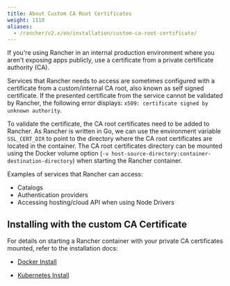 ```yaml
---
title: About Custom CA Root Certificates
weight: 1110
aliases:
  - /rancher/v2.x/en/installation/custom-ca-root-certificate/
---
```


If you're using Rancher in an internal production environment where you aren't exposing apps publicly, use a certificate from a private certificate authority (CA).

Services that Rancher needs to access are sometimes configured with a certificate from a custom/internal CA root, also known as self signed certificate. If the presented certificate from the service cannot be validated by Rancher, the following error displays: `x509: certificate signed by unknown authority`.

To validate the certificate, the CA root certificates need to be added to Rancher. As Rancher is written in Go, we can use the environment variable `SSL_CERT_DIR` to point to the directory where the CA root certificates are located in the container. The CA root certificates directory can be mounted using the Docker volume option (`-v host-source-directory:container-destination-directory`) when starting the Rancher container.

Examples of services that Rancher can access:

- Catalogs
- Authentication providers
- Accessing hosting/cloud API when using Node Drivers

## Installing with the custom CA Certificate

For details on starting a Rancher container with your private CA certificates mounted, refer to the installation docs:

- [Docker Install]({{<baseurl>}}/rancher/v2.x/en/installation/other-installation-methods/single-node-docker/#custom-ca-certificate)

- [Kubernetes Install]({{<baseurl>}}/rancher/v2.x/en/installation/options/chart-options/#additional-trusted-cas)


